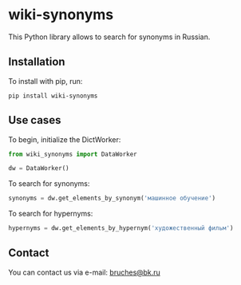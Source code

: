 # wiki-synonyms

This Python library allows to search for synonyms in Russian. 

## Installation

To install with pip, run:
```commandline
pip install wiki-synonyms
```

## Use cases

To begin, initialize the DictWorker:

```python
from wiki_synonyms import DataWorker

dw = DataWorker()
```

To search for synonyms:

```python
synonyms = dw.get_elements_by_synonym('машинное обучение')
```

To search for hypernyms:
```python
hypernyms = dw.get_elements_by_hypernym('художественный фильм')
```

## Contact
You can contact us via e-mail: bruches@bk.ru
